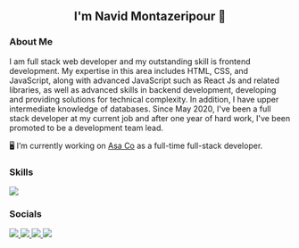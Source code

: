  ### <h2 align="center">I'm Navid Montazeripour 👋</h2>
 
 ### About Me
 I am full stack web developer and my outstanding skill is frontend development. My expertise in this
area includes HTML, CSS, and JavaScript, along with advanced JavaScript such as React Js and related
libraries, as well as advanced skills in backend development, developing and providing solutions for
technical complexity. In addition, I have upper intermediate knowledge of databases. Since May 2020,
I've been a full stack developer at my current job and after one year of hard work, I've been promoted
to be a development team lead.

:desktop_computer: I’m currently working on <a href="http://www.asax.ir">Asa Co</a> as a full-time full-stack developer.
 
 
 ### Skills
<p align="left">
  <a href="https://skillicons.dev">
    <img src="https://skillicons.dev/icons?i=html,css,sass,javascript,ts,jquery,react,redux,materialui,bootstrap,git,cs,dotnet" />
  </a>
</p>

### Socials
  <p align="left">
  <a href="https://www.instagram.com/summarycode">
    <img src="https://skillicons.dev/icons?i=instagram" />
  </a>
	<a href="https://twitter.com/Navmonti">
    <img src="https://skillicons.dev/icons?i=twitter" />
  </a>
	<a href="https://www.linkedin.com/in/navidmontazeripour">
    <img src="https://skillicons.dev/icons?i=linkedin" />
  </a>
		<a href="https://github.com/Navmonti">
    <img src="https://skillicons.dev/icons?i=github" />
  </a>
</p>
